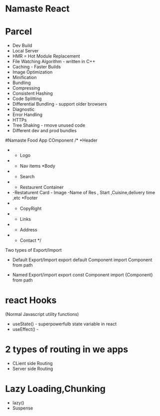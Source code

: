 # Namaste React

# Parcel
- Dev Build
- Local Server
- HMR = Hot Module Replacement
- File Watching Algorithm - written in C++
- Caching - Faster Builds
- Image Optimization
- Minification
- Bundling
- Compressing
- Consistent Hashing
- Code Splitting
- Differential Bundling - support older browsers
- Diagnostic
- Error Handling
- HTTPs
- Tree Shaking - rmove unused code 
- Different dev and prod bundles


#Namaste Food App COmponent
/*
*Header
* - Logo
* - Nav items
*Body
* - Search 
* - Restaurent Container
*   -Restaturent Card
        - Image
        -Name of Res , Start ,Cuisine,delivery time ,etc
*Footer
* - CopyRight
* - Links
* - Address
* - Contact
*/

Two types of Export/Import
* Default Export/Import
export default Component
import Component from path

* Named Export/import
export const Component
import {Component} from path


# react Hooks
(Normal Javascript utility functions)
- useState() - superpowerfulb state variable in react
- useEffect() - 


# 2 types of routing in we apps
- CLient side Routing
- Server side Routing

# Lazy Loading,Chunking
- lazy() 
- Suspense
